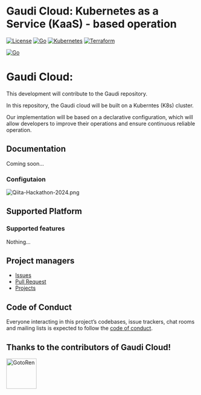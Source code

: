 # Gaudi Cloud: Kubernetes as a Service (KaaS) - based operation

[![License](https://img.shields.io/badge/license-MIT-orange.svg)](https://opensource.org/licenses/MIT)
[![Go](https://img.shields.io/badge/Go-1.23.1-blue.svg)](https://tip.golang.org/doc/go1.23)
[![Kubernetes](https://img.shields.io/badge/kubernetes-1.29.8-blue)](https://kubernetes.io/blog/2023/12/13/kubernetes-v1-29-release)
[![Terraform](https://img.shields.io/badge/terraform-1.9.5-purple)](https://github.com/hashicorp/terraform/releases/tag/v1.9.5)

[![Go](https://github.com/gaudi-organization/gaudi-cloud/actions/workflows/go.yaml/badge.svg)](https://github.com/gaudi-organization/gaudi-cloud/actions/workflows/go.yaml)

# Gaudi Cloud:

This development will contribute to the Gaudi repository.

In this repository, the Gaudi cloud will be built on a Kuberntes (K8s) cluster.

Our implementation will be based on a declarative configuration, which will allow developers to improve their operations and ensure continuous reliable operation.

## Documentation

Coming soon...

### Configutaion

![Qiita-Hackathon-2024.png](https://github.com/user-attachments/assets/a50dc19c-ea58-4027-a9ce-d3f7f40b18c0)

## Supported Platform

### Supported features

Nothing...

## Project managers

- [Issues](https://github.com/gaudi-organization/gaudi-cloud/issues)
- [Pull Request](https://github.com/gaudi-organization/gaudi-cloud/pulls)
- [Projects]()

## Code of Conduct

Everyone interacting in this project’s codebases, issue trackers, chat rooms and mailing lists is expected to follow the [code of conduct](./CODE_OF_CONDUCT.md).

## Thanks to the contributors of Gaudi Cloud!

<a href="https://github.com/GotoRen"><img src="https://avatars.githubusercontent.com/u/63791288?v=4" title="GotoRen" width="80" height="80"></a>
